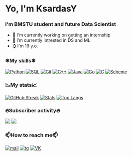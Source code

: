# Yo, I'm KsardasY
### I'm BMSTU student and future Data Scientist

- 🔭 I'm currently working on getting an internship
- 🧲 I’m currently intrested in DS and ML
- ⌚ I'm 19 y.o.
### ❄My skills❄
[![Python](https://img.shields.io/badge/-Python-160145?style=for-the-badge&logo=Python&logoColor=03ffff)](https://github.com/xrtz/INFO-SARATOV)
[![SQL](https://img.shields.io/badge/-SQL-160145?style=for-the-badge&logo=SQLite&logoColor=03ffff)](https://github.com/KsardasY/Selection/tree/main/Think-analytics)
[![Git](https://img.shields.io/badge/-Git-160145?style=for-the-badge&logo=Git&logoColor=03ffff)](https://github.com/KsardasY/COLE-KNIGHT)
[![C++](https://img.shields.io/badge/-C++-160145?style=for-the-badge&logo=C%2b%2b&logoColor=03ffff)](https://github.com/KsardasY/BMSTU-programming/tree/main/Fundamentals%20of%20computer%20science)
[![Java](https://img.shields.io/badge/-Java-160145?style=for-the-badge&logo=Intellij%20IDEA&logoColor=03ffff)](https://github.com/KsardasY/BMSTU-programming/tree/main/Fundamentals%20of%20computer%20science)
[![Go](https://img.shields.io/badge/-Golang-160145?style=for-the-badge&logo=Goland&logoColor=03ffff)](https://github.com/KsardasY/BMSTU-programming/tree/main/Discrete%20mathematics)
[![C](https://img.shields.io/badge/-C-160145?style=for-the-badge&logo=CLion&logoColor=03ffff)](https://github.com/KsardasY/BMSTU-programming/tree/main/Top%20algorithms)
[![Scheme](https://img.shields.io/badge/-Scheme-160145?style=for-the-badge&logo=Racket&logoColor=03ffff)](https://github.com/KsardasY/BMSTU-programming/tree/main/Fundamentals%20of%20computer%20science)
### 📉My stats📈
[![GitHub Streak](http://github-readme-streak-stats.herokuapp.com?user=KsardasY&theme=algolia&hide_border=true&date_format=M%20j%5B%2C%20Y%5D&background=0C0C36&stroke=03FFFF&ring=FFFFFF&fire=03FFFF&currStreakNum=03FFFF&currStreakLabel=FFFFFF&sideNums=03FFFF&sideLabels=FFFFFF&dates=03FFFF)](https://git.io/streak-stats) [![Stats](https://github-readme-stats.vercel.app/api?username=KsardasY&show_icons=true&theme=outrun&title_color=03ffff&icon_color=03ffff&text_color=ffffff&border_radius=5&hide_border=true)](https://github.com/anuraghazra/github-readme-stats)
[![Top Langs](https://github-readme-stats.vercel.app/api/top-langs/?username=KsardasY&show_icons=true&theme=outrun&title_color=03ffff&icon_color=03ffff&text_color=ffffff&border_radius=5&layout=compact&hide_border=true)](https://github.com/anuraghazra/github-readme-stats)
### 🔥Subscriber activity🔥
![](https://komarev.com/ghpvc/?username=KsardasY&style=for-the-badge&color=0C0C36) ![](https://img.shields.io/github/followers/KsardasY?label=Followers&style=for-the-badge&color=0C0C36)
### 📫How to reach me📫
[![mail](https://img.shields.io/badge/--160145?style=for-the-badge&logo=mail.ru&logoColor=03ffff)](mailto://KsardasY@yandex.ru) [![tg](https://img.shields.io/badge/--160145?style=for-the-badge&logo=telegram&logoColor=03ffff)](https://t.me/KsardasY) [![VK](https://img.shields.io/badge/--160145?style=for-the-badge&logo=VK&logoColor=03ffff)](https://vk.com/councussive_shell)
